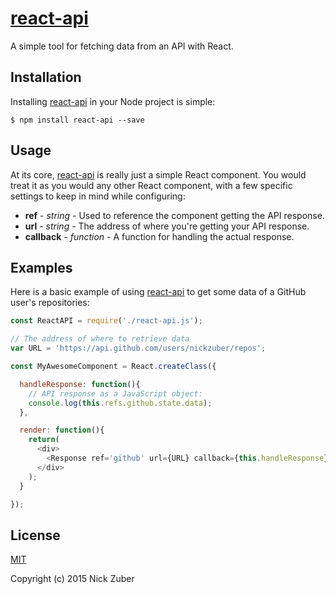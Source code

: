 # [react-api](https://github.com/nickzuber/react-api)

A simple tool for fetching data from an API with React.

## Installation

Installing [react-api](https://github.com/nickzuber/react-api) in your Node project is simple:

```
$ npm install react-api --save
```

## Usage

At its core, [react-api](https://github.com/nickzuber/react-api) is really just a simple React component. You would treat it as you would any other React component, with a few specific settings to keep in mind while configuring:

 - **ref** - *string* - Used to reference the component getting the API response.
 - **url** - *string* - The address of where you're getting your API response.
 - **callback** - *function* - A function for handling the actual response.

## Examples

Here is a basic example of using [react-api](https://github.com/nickzuber/react-api) to get some data of a GitHub user's repositories:

````javascript
const ReactAPI = require('./react-api.js');

// The address of where to retrieve data
var URL = 'https://api.github.com/users/nickzuber/repos';

const MyAwesomeComponent = React.createClass({

  handleResponse: function(){
    // API response as a JavaScript object:
    console.log(this.refs.github.state.data);
  },

  render: function(){
    return(
      <div>
        <Response ref='github' url={URL} callback={this.handleResponse} />
      </div>
    );
  }

});

````

## License
[MIT](https://opensource.org/licenses/MIT)

Copyright (c) 2015 Nick Zuber
